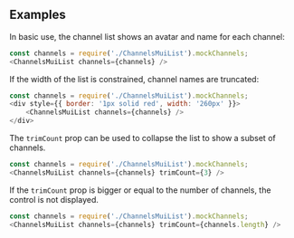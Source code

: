 ## Examples

In basic use, the channel list shows an avatar and name for each channel:

```js
const channels = require('./ChannelsMuiList').mockChannels;
<ChannelsMuiList channels={channels} />
```

If the width of the list is constrained, channel names are truncated:

```js
const channels = require('./ChannelsMuiList').mockChannels;
<div style={{ border: '1px solid red', width: '260px' }}>
    <ChannelsMuiList channels={channels} />
</div>
```

The ``trimCount`` prop can be used to collapse the list to show a subset of
channels.

```js
const channels = require('./ChannelsMuiList').mockChannels;
<ChannelsMuiList channels={channels} trimCount={3} />
```

If the ``trimCount`` prop is bigger or equal to the number of channels, the
control is not displayed.

```js
const channels = require('./ChannelsMuiList').mockChannels;
<ChannelsMuiList channels={channels} trimCount={channels.length} />
```
